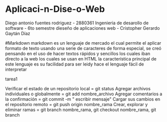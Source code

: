 # Aplicaci-n-Dise-o-Web
Diego antonio fuentes rodriguez - 2880361
Ingenieria de desarollo de software - 6to semestre
dieseño de aplicaciones web - Cristopher Gerardo Gaytán Díaz

#Markdown
markdown es un lenguaje de mercado el cual permite el aplicar formato de texto usando
una serie de caracteres de forma especial, se creó pensando en el uso de hacer textos rápidos y
sencillos los cuales iban directo a la web los cuales se usan en HTML
la característica principal de este lenguaje es su facilidad para ser leidy hace el lenguaje fácil de interpretar 

tarea1

Verificar el estado de un repositorio local = git status
Agregar archivos individuales o globalmente = git add nombre_archivo
Agregar comentarios a la confirmación = git commit -m " escribir mensaje"
Cargar sus cambios en el repositorio remoto = git push origin nombre_rama
Crear, explorar y eliminar ramas = git branch nombre_rama, git checkout nombre_rama, git branch
